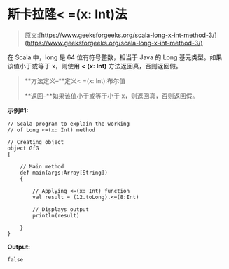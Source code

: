 # 斯卡拉隆< =(x: Int)法

> 原文:[https://www.geeksforgeeks.org/scala-long-x-int-method-3/](https://www.geeksforgeeks.org/scala-long-x-int-method-3/)

在 Scala 中，long 是 64 位有符号整数，相当于 Java 的 Long 基元类型。如果该值小于或等于 x，则使用 **< (x: Int)** 方法返回真，否则返回假。

> **方法定义–**定义< =(x: Int):布尔值
> 
> **返回–**如果该值小于或等于小于 x，则返回真，否则返回假。

**示例#1:**

```
// Scala program to explain the working 
// of Long <=(x: Int) method

// Creating object
object GfG
{ 

    // Main method
    def main(args:Array[String])
    {

        // Applying <=(x: Int) function
        val result = (12.toLong).<=(8:Int)

        // Displays output
        println(result)

    }
} 
```

**Output:**

```
false

```